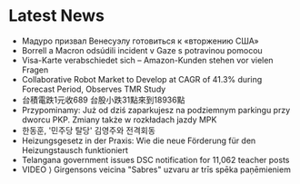 # Latest News
-  Мадуро призвал Венесуэлу готовиться к «вторжению США»
-  Borrell a Macron odsúdili incident v Gaze s potravinou pomocou
-  Visa-Karte verabschiedet sich – Amazon-Kunden stehen vor vielen Fragen
-  Collaborative Robot Market to Develop at CAGR of 41.3% during Forecast Period, Observes TMR Study
-  台積電跌1元收689 台股小跌31點來到18936點
-  Przypominamy: Już od dziś zaparkujesz na podziemnym parkingu przy dworcu PKP. Zmiany także w rozkładach jazdy MPK
-  한동훈, '민주당 탈당' 김영주와 전격회동
-  Heizungsgesetz in der Praxis: Wie die neue Förderung für den Heizungstausch funktioniert
-  Telangana government issues DSC notification for 11,062 teacher posts
-  VIDEO ⟩ Girgensons veicina "Sabres" uzvaru ar trīs spēka paņēmieniem
